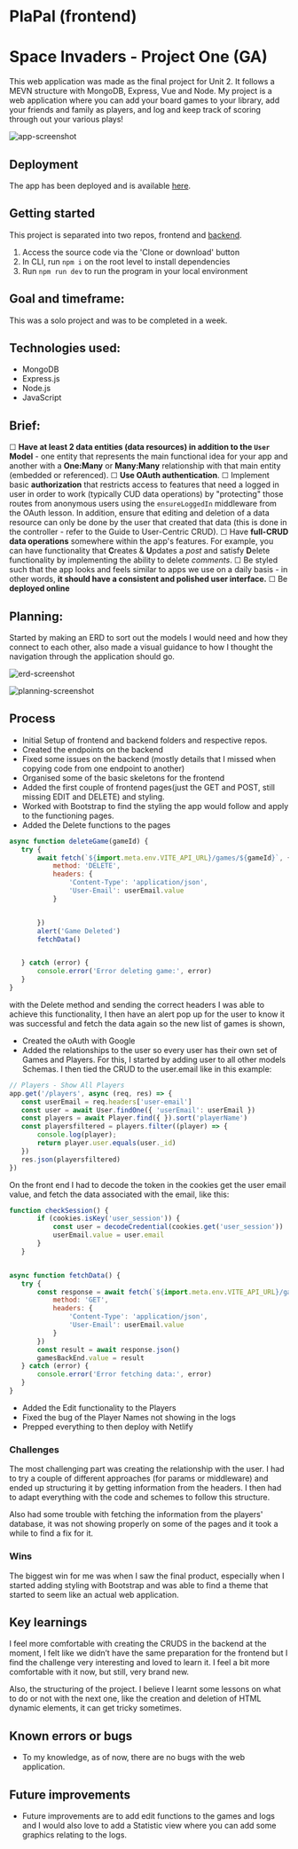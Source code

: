# PlaPal (frontend)

# Space Invaders - Project One (GA)

This web application was made as the final project for Unit 2. It follows a MEVN structure with MongoDB, Express, Vue and Node.
My project is a web application where you can add your board games to your library, add your friends and family as players, and log and keep track of scoring through out your various plays!


![app-screenshot](https://i.imgur.com/4bM0uXj.png)

## Deployment

The app has been deployed and is available [here](https://playpal-mevn-frontend.netlify.app/).

## Getting started

This project is separated into two repos, frontend and [backend]([https://playpal-mevn-frontend.netlify.app/](https://github.com/mafventura/PlayPal_backend_Unit2_Project)). 

1. Access the source code via the 'Clone or download' button 
2. In CLI, run `npm i` on the root level to install dependencies
3. Run `npm run dev` to run the program in your local environment


## Goal and timeframe:
This was a solo project and was to be completed in a week.


## Technologies used:
* MongoDB
* Express.js
* Node.js
* JavaScript


## Brief:
☐ **Have at least 2 data entities (data resources) in addition to the `User` Model** - one entity that represents the main functional idea for your app and another with a **One:Many** or **Many:Many** relationship with that main entity (embedded or referenced).
☐ **Use OAuth authentication**.
☐ Implement basic **authorization** that restricts access to features that need a logged in user in order to work (typically CUD data operations) by "protecting" those routes from anonymous users using the `ensureLoggedIn` middleware from the OAuth lesson. In addition, ensure that editing and deletion of a data resource can only be done by the user that created that data (this is done in the controller - refer to the Guide to User-Centric CRUD).
☐ Have **full-CRUD data operations** somewhere within the app's features. For example, you can have functionality that **C**reates & **U**pdates a _post_ and satisfy **D**elete functionality by implementing the ability to delete _comments_.
☐ Be styled such that the app looks and feels similar to apps we use on a daily basis - in other words, **it should have a consistent and polished user interface.**
☐ Be **deployed online**


## Planning:
Started by making an ERD to sort out the models I would need and how they connect to each other, also made a visual guidance to how I thought the navigation through the application should go.

![erd-screenshot](https://i.imgur.com/y9bwE7s.png)

![planning-screenshot](https://i.imgur.com/jasx8ap.png)


## Process
- Initial Setup of frontend and backend folders and respective repos.
- Created the endpoints on the backend
- Fixed some issues on the backend (mostly details that I missed when copying code from one endpoint to another)
- Organised some of the basic skeletons for the frontend
- Added the first couple of frontend pages(just the GET and POST, still missing EDIT and DELETE) and styling.
- Worked with Bootstrap to find the styling the app would follow and apply to the functioning pages.
- Added the Delete functions to the pages
```javascript
async function deleteGame(gameId) {
   try {
       await fetch(`${import.meta.env.VITE_API_URL}/games/${gameId}`, {
           method: 'DELETE',
           headers: {
               'Content-Type': 'application/json',
               'User-Email': userEmail.value
           }


       })
       alert('Game Deleted')
       fetchData()


   } catch (error) {
       console.error('Error deleting game:', error)
   }
}
```
with the Delete method and sending the correct headers I was able to achieve this functionality, I then have an alert pop up for the user to know it was successful and fetch the data again so the new list of games is shown,

- Created the oAuth with Google
- Added the relationships to the user so every user has their own set of Games and Players. For this, I started by adding user to all other models Schemas. I then tied the CRUD to the user.email like in this example:
```javascript
// Players - Show All Players
app.get('/players', async (req, res) => {
   const userEmail = req.headers['user-email']
   const user = await User.findOne({ 'userEmail': userEmail })
   const players = await Player.find({ }).sort('playerName')
   const playersfiltered = players.filter((player) => {
       console.log(player);
       return player.user.equals(user._id)
   })
   res.json(playersfiltered)
})

```
On the front end I had to decode the token in the cookies get the user email value, and fetch the data associated with the email, like this:
```javascript
function checkSession() {
       if (cookies.isKey('user_session')) {
           const user = decodeCredential(cookies.get('user_session'))
           userEmail.value = user.email
       }
   }


async function fetchData() {
   try {
       const response = await fetch(`${import.meta.env.VITE_API_URL}/games`, {
           method: 'GET',
           headers: {
               'Content-Type': 'application/json',
               'User-Email': userEmail.value
           }
       })
       const result = await response.json()
       gamesBackEnd.value = result
   } catch (error) {
       console.error('Error fetching data:', error)
   }
}
```
- Added the Edit functionality to the Players
- Fixed the bug of the Player Names not showing in the logs
- Prepped everything to then deploy with Netlify


### Challenges
The most challenging part was creating the relationship with the user. I had to try a couple of different approaches (for params or middleware) and ended up structuring it by getting information from the headers. I then had to adapt everything with the code and schemes to follow this structure.

Also had some trouble with fetching the information from the players' database, it was not showing properly on some of the pages and it took a while to find a fix for it.

### Wins
The biggest win for me was when I saw the final product, especially when I started adding styling with Bootstrap and was able to find a theme that started to seem like an actual web application.

## Key learnings
I feel more comfortable with creating the CRUDS in the backend at the moment, I felt like we didn’t have the same preparation for the frontend but I find the challenge very interesting and loved to learn it. I feel a bit more comfortable with it now, but still, very brand new.

Also, the structuring of the project. I believe I learnt some lessons on what to do or not with the next one, like the creation and deletion of HTML dynamic elements, it can get tricky sometimes.

## Known errors or bugs
* To my knowledge, as of now, there are no bugs with the web application.


## Future improvements
* Future improvements are to add edit functions to the games and logs and I would also love to add a Statistic view where you can add some graphics relating to the logs.
